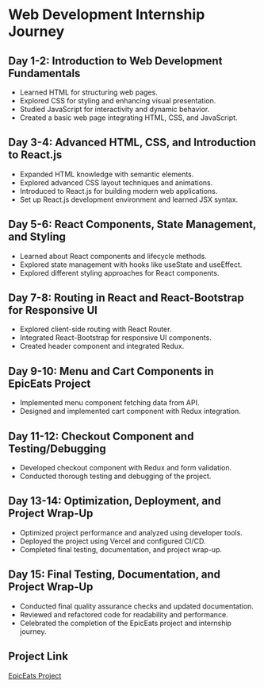 # Web Development Internship Journey

## Day 1-2: Introduction to Web Development Fundamentals

- Learned HTML for structuring web pages.
- Explored CSS for styling and enhancing visual presentation.
- Studied JavaScript for interactivity and dynamic behavior.
- Created a basic web page integrating HTML, CSS, and JavaScript.

## Day 3-4: Advanced HTML, CSS, and Introduction to React.js

- Expanded HTML knowledge with semantic elements.
- Explored advanced CSS layout techniques and animations.
- Introduced to React.js for building modern web applications.
- Set up React.js development environment and learned JSX syntax.

## Day 5-6: React Components, State Management, and Styling

- Learned about React components and lifecycle methods.
- Explored state management with hooks like useState and useEffect.
- Explored different styling approaches for React components.

## Day 7-8: Routing in React and React-Bootstrap for Responsive UI

- Explored client-side routing with React Router.
- Integrated React-Bootstrap for responsive UI components.
- Created header component and integrated Redux.

## Day 9-10: Menu and Cart Components in EpicEats Project

- Implemented menu component fetching data from API.
- Designed and implemented cart component with Redux integration.

## Day 11-12: Checkout Component and Testing/Debugging

- Developed checkout component with Redux and form validation.
- Conducted thorough testing and debugging of the project.

## Day 13-14: Optimization, Deployment, and Project Wrap-Up

- Optimized project performance and analyzed using developer tools.
- Deployed the project using Vercel and configured CI/CD.
- Completed final testing, documentation, and project wrap-up.

## Day 15: Final Testing, Documentation, and Project Wrap-Up

- Conducted final quality assurance checks and updated documentation.
- Reviewed and refactored code for readability and performance.
- Celebrated the completion of the EpicEats project and internship journey.

## Project Link

[EpicEats Project](https://epic-eats-six.vercel.app/)
